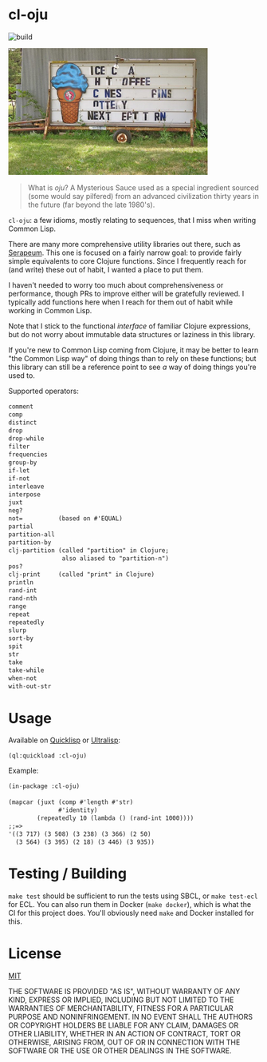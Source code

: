 # cl-oju

![build](https://github.com/eigenhombre/cl-oju/actions/workflows/build.yml/badge.svg)

<img src="/words.jpg" width="400">

> What is *oju*? A Mysterious Sauce used as a special ingredient
> sourced (some would say pilfered) from an advanced civilization
> thirty years in the future (far beyond the late 1980's).

`cl-oju`: a few idioms, mostly relating to sequences, that I miss
when writing Common Lisp.

There are many more comprehensive utility libraries out there, such as
[Serapeum](https://github.com/ruricolist/serapeum).  This one is
focused on a fairly narrow goal: to provide fairly simple equivalents
to core Clojure functions.  Since I frequently reach for (and write)
these out of habit, I wanted a place to put them.

I haven't needed to worry too much about comprehensiveness or
performance, though PRs to improve either will be gratefully reviewed.
I typically add functions here when I reach for them out of habit while
working in Common Lisp.

Note that I stick to the functional *interface* of familiar Clojure
expressions, but do not worry about immutable data structures or
laziness in this library.

If you're new to Common Lisp coming from Clojure, it may be better to
learn "the Common Lisp way" of doing things than to rely on these
functions; but this library can still be a reference point to see *a*
way of doing things you're used to.

Supported operators:

    comment
    comp
    distinct
    drop
    drop-while
    filter
    frequencies
    group-by
    if-let
    if-not
    interleave
    interpose
    juxt
    neg?
    not=          (based on #'EQUAL)
    partial
    partition-all
    partition-by
    clj-partition (called "partition" in Clojure;
                   also aliased to "partition-n")
    pos?
    clj-print     (called "print" in Clojure)
    println
    rand-int
    rand-nth
    range
    repeat
    repeatedly
    slurp
    sort-by
    spit
    str
    take
    take-while
    when-not
    with-out-str

# Usage

Available on [Quicklisp](https://quicklisp.org) or
[Ultralisp](https://ultralisp.org/projects/eigenhombre/cl-oju):

    (ql:quickload :cl-oju)

Example:

    (in-package :cl-oju)

    (mapcar (juxt (comp #'length #'str)
                  #'identity)
            (repeatedly 10 (lambda () (rand-int 1000))))
    ;;=>
    '((3 717) (3 508) (3 238) (3 366) (2 50)
      (3 564) (3 395) (2 18) (3 446) (3 935))

# Testing / Building

`make test` should be sufficient to run the tests using SBCL, or `make
test-ecl` for ECL.  You can also run them in Docker (`make docker`),
which is what the CI for this project does.  You'll obviously need
`make` and Docker installed for this.

# License

[MIT](https://github.com/eigenhombre/cl-oju/blob/master/LICENSE)

THE SOFTWARE IS PROVIDED "AS IS", WITHOUT WARRANTY OF ANY KIND, EXPRESS OR
IMPLIED, INCLUDING BUT NOT LIMITED TO THE WARRANTIES OF MERCHANTABILITY,
FITNESS FOR A PARTICULAR PURPOSE AND NONINFRINGEMENT. IN NO EVENT SHALL THE
AUTHORS OR COPYRIGHT HOLDERS BE LIABLE FOR ANY CLAIM, DAMAGES OR OTHER
LIABILITY, WHETHER IN AN ACTION OF CONTRACT, TORT OR OTHERWISE, ARISING FROM,
OUT OF OR IN CONNECTION WITH THE SOFTWARE OR THE USE OR OTHER DEALINGS IN THE
SOFTWARE.
